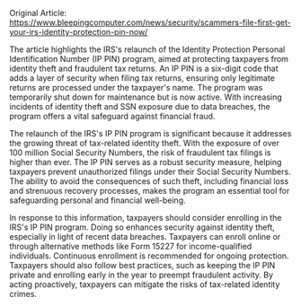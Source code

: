 Original Article: https://www.bleepingcomputer.com/news/security/scammers-file-first-get-your-irs-identity-protection-pin-now/

The article highlights the IRS's relaunch of the Identity Protection Personal Identification Number (IP PIN) program, aimed at protecting taxpayers from identity theft and fraudulent tax returns. An IP PIN is a six-digit code that adds a layer of security when filing tax returns, ensuring only legitimate returns are processed under the taxpayer's name. The program was temporarily shut down for maintenance but is now active. With increasing incidents of identity theft and SSN exposure due to data breaches, the program offers a vital safeguard against financial fraud.

The relaunch of the IRS's IP PIN program is significant because it addresses the growing threat of tax-related identity theft. With the exposure of over 100 million Social Security Numbers, the risk of fraudulent tax filings is higher than ever. The IP PIN serves as a robust security measure, helping taxpayers prevent unauthorized filings under their Social Security Numbers. The ability to avoid the consequences of such theft, including financial loss and strenuous recovery processes, makes the program an essential tool for safeguarding personal and financial well-being.

In response to this information, taxpayers should consider enrolling in the IRS's IP PIN program. Doing so enhances security against identity theft, especially in light of recent data breaches. Taxpayers can enroll online or through alternative methods like Form 15227 for income-qualified individuals. Continuous enrollment is recommended for ongoing protection. Taxpayers should also follow best practices, such as keeping the IP PIN private and enrolling early in the year to preempt fraudulent activity. By acting proactively, taxpayers can mitigate the risks of tax-related identity crimes.